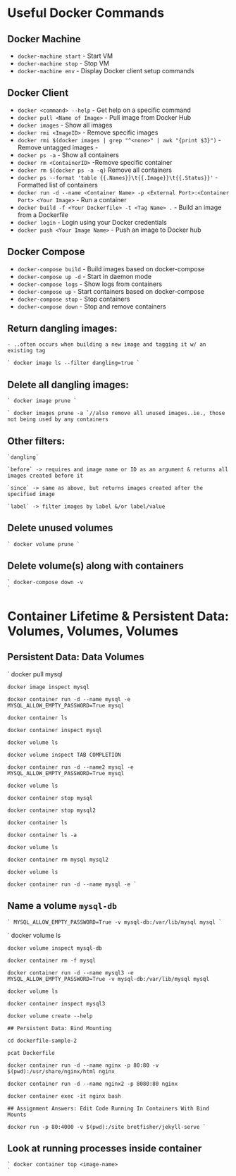 # Useful Docker Commands


## Docker Machine

- `docker-machine start` - Start VM
- `docker-machine stop` - Stop VM
- `docker-machine env` - Display Docker client setup commands

## Docker Client

- `docker <command> --help` - Get help on a specific command
- `docker pull <Name of Image>` - Pull image from Docker Hub
- `docker images` - Show all images
- `docker rmi <ImageID>` - Remove specific images
- `docker rmi $(docker images | grep "^<none>" | awk "{print $3}")` - Remove untagged images - <none>
- `docker ps -a` - Show all containers
- `docker rm <ContainerID>` -Remove specific container
- `docker rm $(docker ps -a -q)` Remove all containers
- `docker ps --format 'table {{.Names}}\t{{.Image}}\t{{.Status}}'` - Formatted list of containers
- `docker run -d --name <Container Name> -p <External Port>:<Container Port> <Your Image>` - Run a container
- `docker build -f <Your Dockerfile> -t <Tag Name> .` - Build an image from a Dockerfile
- `docker login` - Login using your Docker credentials
- `docker push <Your Image Name>` - Push an image to Docker hub

## Docker Compose

- `docker-compose build` - Build images based on docker-compose
- `docker-compose up -d` - Start in daemon mode
- `docker-compose logs` - Show logs from containers
- `docker-compose up` - Start containers based on docker-compose
- `docker-compose stop` - Stop containers
- `docker-compose down` - Stop and remove containers





## Return dangling images:

    - ..often occurs when building a new image and tagging it w/ an existing tag

    ` docker image ls --filter dangling=true `


## Delete all dangling images:


    ` docker image prune `

    ` docker images prune -a `//also remove all unused images..ie., those not being used by any containers


## Other filters:

    `dangling`

    `before` -> requires and image name or ID as an argument & returns all images created before it

    `since` -> same as above, but returns images created after the specified image

    `label` -> filter images by label &/or label/value


## Delete unused volumes

    ` docker volume prune `

## Delete volume(s) along with containers

    ` docker-compose down -v
    `
# Container Lifetime & Persistent Data: Volumes, Volumes, Volumes

## Persistent Data: Data Volumes

  `  docker pull mysql

    docker image inspect mysql

    docker container run -d --name mysql -e MYSQL_ALLOW_EMPTY_PASSWORD=True mysql

    docker container ls

    docker container inspect mysql

    docker volume ls

    docker volume inspect TAB COMPLETION

    docker container run -d --name2 mysql -e MYSQL_ALLOW_EMPTY_PASSWORD=True mysql

    docker volume ls

    docker container stop mysql

    docker container stop mysql2

    docker container ls

    docker container ls -a

    docker volume ls

    docker container rm mysql mysql2

    docker volume ls

    docker container run -d --name mysql -e `

## Name a volume `mysql-db`

    ` MYSQL_ALLOW_EMPTY_PASSWORD=True -v mysql-db:/var/lib/mysql mysql `

  `  docker volume ls

    docker volume inspect mysql-db

    docker container rm -f mysql

    docker container run -d --name mysql3 -e MYSQL_ALLOW_EMPTY_PASSWORD=True -v mysql-db:/var/lib/mysql mysql

    docker volume ls

    docker container inspect mysql3

    docker volume create --help

    ## Persistent Data: Bind Mounting

    cd dockerfile-sample-2

    pcat Dockerfile

    docker container run -d --name nginx -p 80:80 -v $(pwd):/usr/share/nginx/html nginx

    docker container run -d --name nginx2 -p 8080:80 nginx

    docker container exec -it nginx bash

    ## Assignment Answers: Edit Code Running In Containers With Bind Mounts

    docker run -p 80:4000 -v $(pwd):/site bretfisher/jekyll-serve `

##  Look at running processes inside container

    ` docker container top <image-name>
    `
